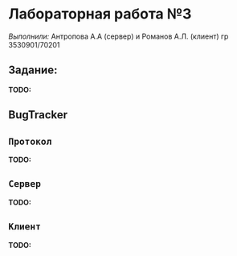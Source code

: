# Лабораторная работа №3
_Выполнили:_ Антропова А.А (сервер) и Романов А.Л. (клиент) гр 3530901/70201

## Задание: 
**TODO:** 

## BugTracker

`Протокол`
--------------------------------------
**TODO:** 

`Сервер`
--------------------------------------
**TODO:** 

`Клиент`
--------------------------------------
**TODO:** 
